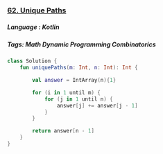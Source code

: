 ### [62. Unique Paths](https://leetcode.com/problems/unique-paths/description/?envType=study-plan&id=level-1)

##### Language : Kotlin

##### Tags: Math Dynamic Programming Combinatorics

```kotlin
class Solution {
    fun uniquePaths(m: Int, n: Int): Int {

        val answer = IntArray(n){1}

        for (i in 1 until m) {
            for (j in 1 until n) {
                answer[j] += answer[j - 1]
            }
        }

        return answer[n - 1]
    }
}
```

